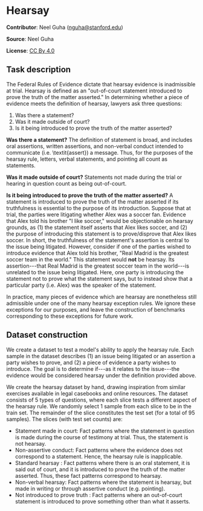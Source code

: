 # Hearsay

**Contributor**: Neel Guha (nguha@stanford.edu)

**Source**: Neel Guha

**License**: [CC By 4.0](https://creativecommons.org/licenses/by/4.0/)

## Task description
The Federal Rules of Evidence dictate that hearsay evidence is inadmissible at trial. Hearsay is defined as an "out-of-court statement introduced to prove the truth of the matter asserted." In determining whether a piece of evidence meets the definition of hearsay, lawyers ask three questions: 

1. Was there a statement?
2. Was it made outside of court?
3. Is it being introduced to prove the truth of the matter asserted?

**Was there a statement?** The definition of statement is broad, and includes oral assertions, written assertions, and non-verbal conduct intended to communicate (i.e. \textit{assert}) a message. Thus, for the purposes of the hearsay rule, letters, verbal statements, and pointing all count as statements. 

**Was it made outside of court?** Statements not made during the trial or hearing in question count as being out-of-court. 

**Is it being introduced to prove the truth of the matter asserted?** A statement is introduced to prove the truth of the matter asserted if its truthfulness is essential to the purpose of its introduction. Suppose that at trial, the parties were litigating whether Alex was a soccer fan. Evidence that Alex told his brother "I like soccer," would be objectionable on hearsay grounds, as (1) the statement itself asserts that Alex likes soccer, and (2) the purpose of introducing this statement is to prove/disprove that Alex likes soccer. In short, the truthfulness of the statement's assertion is central to the issue being litigated. However, consider if one of the parties wished to introduce evidence that Alex told his brother, "Real Madrid is the greatest soccer team in the world." This statement would **not** be hearsay. Its assertion---that Real Madrid is the greatest soccer team in the world---is unrelated to the issue being litigated. Here, one party is introducing the statement not to prove what the statement says, but to instead show that a particular party (i.e. Alex) was the speaker of the statement.

In practice, many pieces of evidence which are hearsay are nonetheless still admissible under one of the many hearsay exception rules. We ignore these exceptions for our purposes, and leave the construction of benchmarks corresponding to these exceptions for future work.

## Dataset construction
We create a dataset to test a model's ability to apply the hearsay rule. Each sample in the dataset describes (1) an issue being litigated or an assertion a party wishes to prove, and (2) a piece of evidence a party wishes to introduce. The goal is to determine if---as it relates to the issue---the evidence would be considered hearsay under the definition provided above. 

We create the hearsay dataset by hand, drawing inspiration from similar exercises available in legal casebooks and online resources. The dataset consists of 5 types of questions, where each slice tests a different aspect of the hearsay rule. We randomly select 1 sample from each slice to be in the train set. The remainder of the slice constitutes the test set (for a total of 95 samples). The slices (with test set counts) are: 

- Statement made in court: Fact patterns where the statement in question is made during the course of testimony at trial. Thus, the statement is not hearsay.
- Non-assertive conduct: Fact patterns where the evidence does not correspond to a statement. Hence, the hearsay rule is inapplicable.
- Standard hearsay : Fact patterns where there is an oral statement, it is said out of court, and it is introduced to prove the truth of the matter asserted. Thus, these fact patterns correspond to hearsay.
- Non-verbal hearsay: Fact patterns where the statement is hearsay, but made in writing or through assertive conduct (e.g. pointing).
- Not introduced to prove truth : Fact patterns where an out-of-court statement is introduced to prove something other than what it asserts.